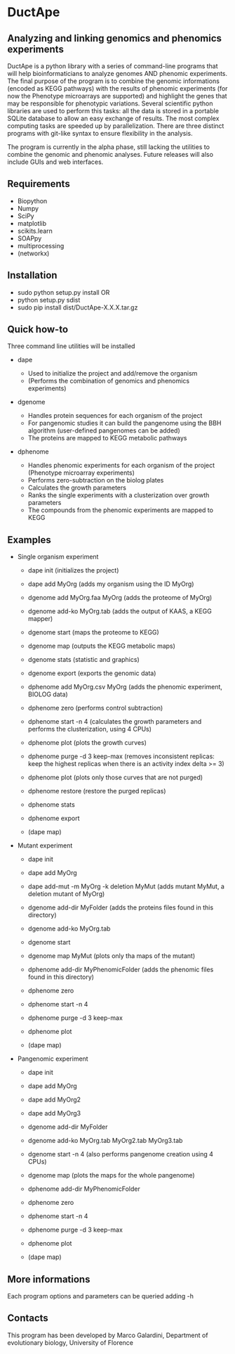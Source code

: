 DuctApe
=======

Analyzing and linking genomics and phenomics experiments
--------------------------------------------------------

DuctApe is a python library with a series of command-line programs that will help bioinformaticians to analyze genomes AND phenomic experiments.
The final purpose of the program is to combine the genomic informations (encoded as KEGG pathways) with the results of phenomic experiments (for now the Phenotype microarrays are supported) and highlight the genes that may be responsible for phenotypic variations.
Several scientific python libraries are used to perform this tasks: all the data is stored in a portable SQLite database to allow an easy exchange of results.
The most complex computing tasks are speeded up by parallelization.
There are three distinct programs with git-like syntax to ensure flexibility in the analysis.

The program is currently in the alpha phase, still lacking the utilities to combine the genomic and phenomic analyses.
Future releases will also include GUIs and web interfaces.

Requirements
------------
* Biopython
* Numpy
* SciPy
* matplotlib
* scikits.learn
* SOAPpy
* multiprocessing
* (networkx)

Installation
------------
* sudo python setup.py install
OR
* python setup.py sdist
* sudo pip install dist/DuctApe-X.X.X.tar.gz

Quick how-to
------------
Three command line utilities will be installed

* dape
    * Used to initialize the project and add/remove the organism
    * (Performs the combination of genomics and phenomics experiments)

* dgenome
    * Handles protein sequences for each organism of the project
    * For pangenomic studies it can build the pangenome using the BBH algorithm (user-defined pangenomes can be added)
    * The proteins are mapped to KEGG metabolic pathways

* dphenome
    * Handles phenomic experiments for each organism of the project (Phenotype microarray experiments)
    * Performs zero-subtraction on the biolog plates
    * Calculates the growth parameters
    * Ranks the single experiments with a clusterization over growth parameters
    * The compounds from the phenomic experiments are mapped to KEGG

Examples
--------
* Single organism experiment
    * dape init (initializes the project)
    * dape add MyOrg (adds my organism using the ID MyOrg)

    * dgenome add MyOrg.faa MyOrg (adds the proteome of MyOrg)
    * dgenome add-ko MyOrg.tab (adds the output of KAAS, a KEGG mapper)
    * dgenome start (maps the proteome to KEGG)
    * dgenome map (outputs the KEGG metabolic maps)
    * dgenome stats (statistic and graphics)
    * dgenome export (exports the genomic data)

    * dphenome add MyOrg.csv MyOrg (adds the phenomic experiment, BIOLOG data)
    * dphenome zero (performs control subtraction)
    * dphenome start -n 4 (calculates the growth parameters and performs the clusterization, using 4 CPUs)
    * dphenome plot (plots the growth curves)
    * dphenome purge -d 3 keep-max (removes inconsistent replicas: keep the highest replicas when there is an activity index delta >= 3)
    * dphenome plot (plots only those curves that are not purged)
    * dphenome restore (restore the purged replicas)
    * dphenome stats
    * dphenome export

    * (dape map)

* Mutant experiment
    * dape init
    * dape add MyOrg
    * dape add-mut -m MyOrg -k deletion MyMut (adds mutant MyMut, a deletion mutant of MyOrg)

    * dgenome add-dir MyFolder (adds the proteins files found in this directory)
    * dgenome add-ko MyOrg.tab
    * dgenome start
    * dgenome map MyMut (plots only tha maps of the mutant)

    * dphenome add-dir MyPhenomicFolder (adds the phenomic files found in this directory)
    * dphenome zero
    * dphenome start -n 4
    * dphenome purge -d 3 keep-max
    * dphenome plot

    * (dape map)

* Pangenomic experiment
    * dape init
    * dape add MyOrg
    * dape add MyOrg2
    * dape add MyOrg3

    * dgenome add-dir MyFolder
    * dgenome add-ko MyOrg.tab MyOrg2.tab MyOrg3.tab
    * dgenome start -n 4 (also performs pangenome creation using 4 CPUs)
    * dgenome map (plots the maps for the whole pangenome)

    * dphenome add-dir MyPhenomicFolder
    * dphenome zero
    * dphenome start -n 4
    * dphenome purge -d 3 keep-max
    * dphenome plot

    * (dape map)

More informations
-----------------
Each program options and parameters can be queried adding -h

Contacts
--------
This program has been developed by Marco Galardini, Department of evolutionary biology, University of Florence
